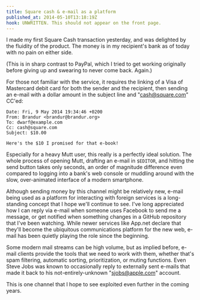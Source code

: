 ```yaml
---
title: Square cash & e-mail as a platform
published_at: 2014-05-10T13:18:19Z
hook: UNWRITTEN. This should not appear on the front page.
---
```


I made my first Square Cash transaction yesterday, and was delighted by the
fluidity of the product. The money is in my recipient's bank as of today with
no pain on either side.

(This is in sharp contrast to PayPal, which I tried to get working originally
before giving up and swearing to never come back. Again.)

For those not familiar with the service, it requires the linking of a Visa of
Mastercard debit card for both the sender and the recipient, then sending an
e-mail with a dollar amount in the subject line and "cash@square.com" CC'ed:

```
Date: Fri, 9 May 2014 19:34:46 +0200
From: Brandur <brandur@brandur.org>
To: dwarf@example.com
Cc: cash@square.com
Subject: $10.00

Here's the $10 I promised for that e-book!
```

Especially for a heavy Mutt user, this really is a perfectly ideal solution.
The whole process of opening Mutt, drafting an e-mail in `$EDITOR`, and hitting
the send button takes only seconds, an order of magnitude difference even
compared to logging into a bank's web console or muddling around with the slow,
over-animated interface of a modern smartphone.

Although sending money by this channel might be relatively new, e-mail being
used as a platform for interacting with foreign services is a long-standing
concept that I hope we'll continue to see. I've long appreciated how I can
reply via e-mail when someone uses Facebook to send me a message, or get
notified when something changes in a GitHub repository that I've been watching.
While newer services like App.net declare that they'll become the ubiquitous
communications platform for the new web, e-mail has been quietly playing the
role since the beginning.

Some modern mail streams can be high volume, but as implied before, e-mail
clients provide the tools that we need to work with them, whether that's spam
filtering, automatic sorting, prioritization, or muting functions. Even Steve
Jobs was known to occasionally reply to externally sent e-mails that made it
back to his not-entirely-unknown "sjobs@apple.com" account.

This is one channel that I hope to see exploited even further in the coming
years.
